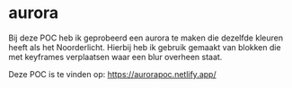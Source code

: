 # aurora

Bij deze POC heb ik geprobeerd een aurora te maken die dezelfde kleuren heeft als het Noorderlicht. Hierbij heb ik gebruik gemaakt van blokken die met keyframes verplaatsen waar een blur overheen staat. 

Deze POC is te vinden op: https://aurorapoc.netlify.app/
